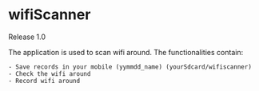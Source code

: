 # wifiScanner

Release 1.0

The application is used to scan wifi around. The functionalities contain:

	- Save records in your mobile (yymmdd_name) (yourSdcard/wifiscanner)
    - Check the wifi around
	- Record wifi around

